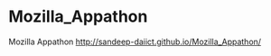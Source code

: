 Mozilla_Appathon
================

Mozilla Appathon
http://sandeep-daiict.github.io/Mozilla_Appathon/
